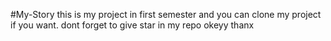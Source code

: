 #My-Story 
this is my project in first semester and you can clone my project if you want. dont forget to give star in my repo okeyy thanx
